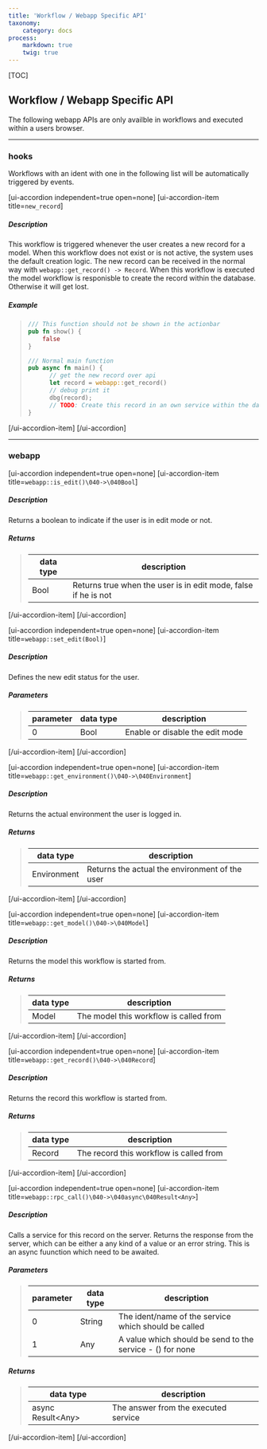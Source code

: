 ```yaml
---
title: 'Workflow / Webapp Specific API'
taxonomy:
    category: docs
process:
    markdown: true
    twig: true
---
```


[TOC]

## Workflow / Webapp Specific API
The following webapp APIs are only availble in workflows and executed within a users browser.

------------------------------------------------------------------------------------------

### hooks
Workflows with an ident with one in the following list will be automatically triggered by events.

[ui-accordion independent=true open=none]
[ui-accordion-item title=<code>new_record</code>]

##### Description
This workflow is triggered whenever the user creates a new record for a model. When this workflow does not exist or is not active, the system uses the default creation logic. The new record can be received in the normal way with `webapp::get_record() -> Record`. When this workflow is executed the model workflow is responisble to create the record within the database. Otherwise it will get lost.
##### Example
> ```rust
> /// This function should not be shown in the actionbar
> pub fn show() {
>     false
> }
> 
> /// Normal main function
> pub async fn main() {
> 	 	// get the new record over api
> 		let record = webapp::get_record()
> 		// debug print it
> 		dbg(record);
> 		// TODO: Create this record in an own service within the database
> }
> ```

[/ui-accordion-item\]
[/ui-accordion]



------------------------------------------------------------------------------------------
### webapp
    
[ui-accordion independent=true open=none]
[ui-accordion-item title=<code>webapp::is_edit()\040->\040Bool</code>]

##### Description
Returns a boolean to indicate if the user is in edit mode or not.
##### Returns
> | data type               | description                                                           |
> |-------------------------|-----------------------------------------------------------------------|
> | Bool                    | Returns true when the user is in edit mode, false if he is not |

[/ui-accordion-item\]
[/ui-accordion]

    
[ui-accordion independent=true open=none]
[ui-accordion-item title=<code>webapp::set_edit(Bool)</code>]

##### Description
Defines the new edit status for the user.
##### Parameters
> | parameter | data type               | description                                                           |
> |-----------|-------------------------|-----------------------------------------------------------------------|
> | 0         | Bool                    | Enable or disable the edit mode |

[/ui-accordion-item\]
[/ui-accordion]

    
[ui-accordion independent=true open=none]
[ui-accordion-item title=<code>webapp::get_environment()\040->\040Environment</code>]

##### Description
Returns the actual environment the user is logged in.
##### Returns
> | data type               | description                                                           |
> |-------------------------|-----------------------------------------------------------------------|
> | Environment             | Returns the actual the environment of the user |

[/ui-accordion-item\]
[/ui-accordion]

    
[ui-accordion independent=true open=none]
[ui-accordion-item title=<code>webapp::get_model()\040->\040Model</code>]

##### Description
Returns the model this workflow is started from.
##### Returns
> | data type               | description                                                           |
> |-------------------------|-----------------------------------------------------------------------|
> | Model                   | The model this workflow is called from |

[/ui-accordion-item\]
[/ui-accordion]


[ui-accordion independent=true open=none]
[ui-accordion-item title=<code>webapp::get_record()\040->\040Record</code>]

##### Description
Returns the record this workflow is started from.
##### Returns
> | data type               | description                                                           |
> |-------------------------|-----------------------------------------------------------------------|
> | Record                  | The record this workflow is called from |

[/ui-accordion-item\]
[/ui-accordion]


[ui-accordion independent=true open=none]
[ui-accordion-item title=<code>webapp::rpc_call()\040->\040async\040Result&lt;Any&gt;</code>]

##### Description
Calls a service for this record on the server. Returns the response from the server, which can be either
a any kind of a value or an error string. This is an async fuunction which need to be awaited.
##### Parameters
> | parameter | data type               | description                                                           |
> |-----------|-------------------------|-----------------------------------------------------------------------|
> | 0         | String                  | The ident/name of the service which should be called |
> | 1         | Any                     | A value which should be send to the service - () for none |
##### Returns
> | data type               | description                                                           |
> |-------------------------|-----------------------------------------------------------------------|
> | async Result&lt;Any&gt; | The answer from the executed service |

[/ui-accordion-item\]
[/ui-accordion]